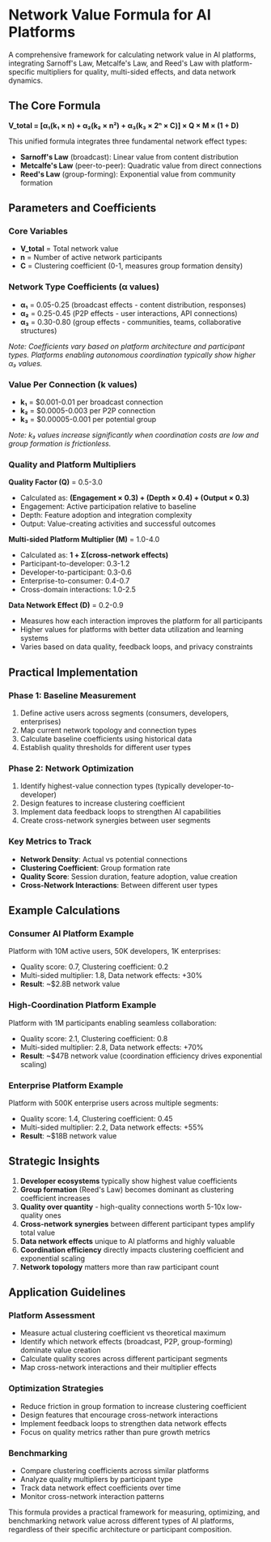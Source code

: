 # Network Value Formula for AI Platforms

A comprehensive framework for calculating network value in AI platforms, integrating Sarnoff's Law, Metcalfe's Law, and Reed's Law with platform-specific multipliers for quality, multi-sided effects, and data network dynamics.

## The Core Formula

**V_total = [α₁(k₁ × n) + α₂(k₂ × n²) + α₃(k₃ × 2ⁿ × C)] × Q × M × (1 + D)**

This unified formula integrates three fundamental network effect types:
- **Sarnoff's Law** (broadcast): Linear value from content distribution
- **Metcalfe's Law** (peer-to-peer): Quadratic value from direct connections  
- **Reed's Law** (group-forming): Exponential value from community formation

## Parameters and Coefficients

### Core Variables
- **V_total** = Total network value
- **n** = Number of active network participants
- **C** = Clustering coefficient (0-1, measures group formation density)

### Network Type Coefficients (α values)
- **α₁** = 0.05-0.25 (broadcast effects - content distribution, responses)
- **α₂** = 0.25-0.45 (P2P effects - user interactions, API connections)
- **α₃** = 0.30-0.80 (group effects - communities, teams, collaborative structures)

*Note: Coefficients vary based on platform architecture and participant types. Platforms enabling autonomous coordination typically show higher α₃ values.*

### Value Per Connection (k values)
- **k₁** = $0.001-0.01 per broadcast connection
- **k₂** = $0.0005-0.003 per P2P connection
- **k₃** = $0.00005-0.001 per potential group

*Note: k₃ values increase significantly when coordination costs are low and group formation is frictionless.*

### Quality and Platform Multipliers

**Quality Factor (Q)** = 0.5-3.0
- Calculated as: **(Engagement × 0.3) + (Depth × 0.4) + (Output × 0.3)**
- Engagement: Active participation relative to baseline
- Depth: Feature adoption and integration complexity
- Output: Value-creating activities and successful outcomes

**Multi-sided Platform Multiplier (M)** = 1.0-4.0
- Calculated as: **1 + Σ(cross-network effects)**
- Participant-to-developer: 0.3-1.2
- Developer-to-participant: 0.3-0.6
- Enterprise-to-consumer: 0.4-0.7
- Cross-domain interactions: 1.0-2.5

**Data Network Effect (D)** = 0.2-0.9
- Measures how each interaction improves the platform for all participants
- Higher values for platforms with better data utilization and learning systems
- Varies based on data quality, feedback loops, and privacy constraints

## Practical Implementation

### Phase 1: Baseline Measurement
1. Define active users across segments (consumers, developers, enterprises)
2. Map current network topology and connection types
3. Calculate baseline coefficients using historical data
4. Establish quality thresholds for different user types

### Phase 2: Network Optimization
1. Identify highest-value connection types (typically developer-to-developer)
2. Design features to increase clustering coefficient
3. Implement data feedback loops to strengthen AI capabilities
4. Create cross-network synergies between user segments

### Key Metrics to Track
- **Network Density**: Actual vs potential connections
- **Clustering Coefficient**: Group formation rate
- **Quality Score**: Session duration, feature adoption, value creation
- **Cross-Network Interactions**: Between different user types

## Example Calculations

### Consumer AI Platform Example
Platform with 10M active users, 50K developers, 1K enterprises:
- Quality score: 0.7, Clustering coefficient: 0.2
- Multi-sided multiplier: 1.8, Data network effects: +30%
- **Result**: ~$2.8B network value

### High-Coordination Platform Example  
Platform with 1M participants enabling seamless collaboration:
- Quality score: 2.1, Clustering coefficient: 0.8
- Multi-sided multiplier: 2.8, Data network effects: +70%
- **Result**: ~$47B network value (coordination efficiency drives exponential scaling)

### Enterprise Platform Example
Platform with 500K enterprise users across multiple segments:
- Quality score: 1.4, Clustering coefficient: 0.45
- Multi-sided multiplier: 2.2, Data network effects: +55%
- **Result**: ~$18B network value

## Strategic Insights

1. **Developer ecosystems** typically show highest value coefficients
2. **Group formation** (Reed's Law) becomes dominant as clustering coefficient increases
3. **Quality over quantity** - high-quality connections worth 5-10x low-quality ones
4. **Cross-network synergies** between different participant types amplify total value
5. **Data network effects** unique to AI platforms and highly valuable
6. **Coordination efficiency** directly impacts clustering coefficient and exponential scaling
7. **Network topology** matters more than raw participant count

## Application Guidelines

### Platform Assessment
- Measure actual clustering coefficient vs theoretical maximum
- Identify which network effects (broadcast, P2P, group-forming) dominate value creation
- Calculate quality scores across different participant segments
- Map cross-network interactions and their multiplier effects

### Optimization Strategies
- Reduce friction in group formation to increase clustering coefficient
- Design features that encourage cross-network interactions
- Implement feedback loops to strengthen data network effects
- Focus on quality metrics rather than pure growth metrics

### Benchmarking
- Compare clustering coefficients across similar platforms
- Analyze quality multipliers by participant type
- Track data network effect coefficients over time
- Monitor cross-network interaction patterns

This formula provides a practical framework for measuring, optimizing, and benchmarking network value across different types of AI platforms, regardless of their specific architecture or participant composition.